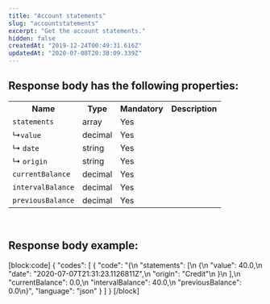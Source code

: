 ```yaml
---
title: "Account statements"
slug: "accountstatements"
excerpt: "Get the account statements."
hidden: false
createdAt: "2019-12-24T00:49:31.616Z"
updatedAt: "2020-07-08T20:38:09.339Z"
---
```

## Response body has the following properties:
<table>
    <tr>
        <th>Name</th>
        <th>Type</th>
        <th>Mandatory</th>
        <th>Description</th>
    </tr>
    <tr>
        <td><code>statements</code></td>
        <td>array</td>
        <td>Yes</td>
        <td></td>
    </tr>
 <tr>
<td>&#x21B3;<code>value</code></td>
        <td>decimal</td>
        <td>Yes</td>
        <td></td>
    </tr>
<td>&#x21B3; <code>date</code></td>
        <td>string</td>
        <td>Yes</td>
        <td></td>
    </tr>
<td>&#x21B3; <code>origin</code></td>
        <td>string</td>
        <td>Yes</td>
        <td></td>
    </tr>
        <td><code>currentBalance</code></td>
        <td>decimal</td>
        <td>Yes</td>
        <td></td>
    </tr>
 <tr>
        <td><code>intervalBalance</code></td>
        <td>decimal</td>
        <td>Yes</td>
        <td></td>
    </tr>
 <tr>
        <td><code>previousBalance</code></td>
        <td>decimal</td>
        <td>Yes</td>
        <td></td>
    </tr>
</table>

<br>

## Response body example:
[block:code]
{
  "codes": [
    {
      "code": "{\n    \"statements\": [\n        {\n            \"value\": 40.0,\n            \"date\": \"2020-07-07T21:31:23.1126811Z\",\n            \"origin\": \"Credit\"\n        }\n    ],\n    \"currentBalance\": 0.0,\n    \"intervalBalance\": 40.0,\n    \"previousBalance\": 0.0\n}",
      "language": "json"
    }
  ]
}
[/block]